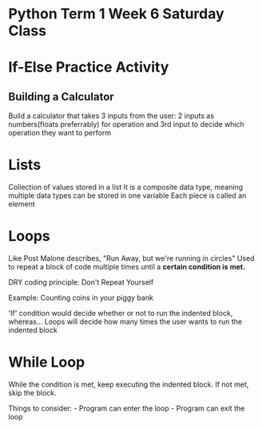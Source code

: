 # Python Term 1 Week 6 Saturday Class

# If-Else Practice Activity

## Building a Calculator
Build a calculator that takes 3 inputs from the user:
2 inputs as numbers(floats preferrably) for operation and 3rd input to decide which operation they want to perform

# Lists
Collection of values stored in a list
It is a composite data type, meaning multiple data types can be stored in one variable
Each piece is called an element

# Loops
Like Post Malone describes, "Run Away, but we're running in circles"
Used to repeat a block of code multiple times until a <strong>certain condition is met.</strong>

DRY coding principle: Don't Repeat Yourself

Example: Counting coins in your piggy bank

'If' condition would decide whether or not to run the indented block, whereas...
Loops will decide how many times the user wants to run the indented block

# While Loop
While the condition is met, keep executing the indented block. If not met, skip the block.

Things to consider:
    - Program can enter the loop
    - Program can exit the loop